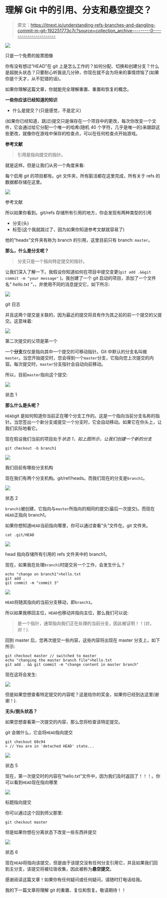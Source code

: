 # 理解 Git 中的引用、分支和悬空提交？

> 原文：<https://itnext.io/understanding-refs-branches-and-dangling-commit-in-git-192251773c7c?source=collection_archive---------0----------------------->

![](img/f364f99cb49801ec5f1fd7647ae096f9.png)

只是一个免费的股票图像

你有没有想过“HEAD”在 git 上是怎么工作的？如何分配、切换和创建分支？什么是超脱头状态？只要耐心听我说几分钟，你现在就不会为将来的事情烦恼了(如果你是个天才，从不犯错的话)。

如果你理解这篇文章，你就能完全理解重置、重置和恢复的概念。

**一些你应该已经知道的知识**

*   什么是提交？(只是感觉，不是定义)

(如果你已经知道，跳过)提交只是保存在一个项目中的更改，每次你改变一个文件，它会通过给它分配一个唯一的哈希(随机 40 个字符，几乎是唯一的)来跟踪这些更改，就像你在游戏中保存的检查点，可以在任何检查点开始游戏。

**参考文献**

> 引用是指向提交的指针。

就是这样。但是让我们从另一个角度来看:

每个启用 git 的项目都有。git 文件夹，所有脏活都在这里完成，所有关于 refs 的数据都存储在这里。

![](img/e04e933ae26f5e898fb9214a487b8587.png)

参考文献

所以如果你看到。git/refs 存储所有引用的地方，你会发现有两种类型的引用

*   分支(头)
*   标签(这个我就跳过了，因为如果你知道参考文献就容易了)

他的“heads”文件夹有称为 branch 的引用，这里目前只有 branch: `master`。

**那么，什么是分支呢？**

> 分支只是一个指向特定提交的指针。

让我们深入了解一下。我假设你知道如何在项目中提交变更(`git add .&&git commit -m "your message"` )。我创建了一个 git 启动的项目，添加了一个文件名" *hello.txt "，*，并使用不同的消息提交它，如下所示:

![](img/358c985271f78c86871a00710883f222.png)

git 日志

并且这两个提交是关联的，因为最近的提交将具有作为其之前的前一个提交的父提交。这意味着:

![](img/c7523d7a0c8d033c2a23101d6e2292f8.png)

第二次提交的父项是第一个

一个**分支**仅仅是指向其中一个提交的可移动指针。Git 中默认的分支名叫做`master`。当您开始提交时，您会得到一个`master`分支，它指向您上次提交的内容。每次提交时，`master`分支指针会自动向前移动。

所以，目前`master`指向这个提交:

![](img/d910966d7452dc31898af77b1c88f6f1.png)

状态 1

**那么什么是头呢？**

`HEAD`git 是如何知道你当前正在哪个分支工作的。这是一个指向当前分支名称的指针。当您签出一个新分支或提交一个分支时，它会自动移动。如果它在你头上，让我们实际地看它。

现在假设我们当前的项目处于*状态 1，如上图所示，让我们创建一个新的分支*

```
git checkout -b branch1
```

![](img/4e783147a427e7790068878d5fd8b711.png)

我们目前有哪些分支机构

现在我们有两个分支机构。git/ref/heads。而我们现在的分支是`branch1`。

![](img/d3bce2ff138d1b0eb453568a76ce908f.png)

状态 2

`branch1`被创建，它指向与`master`所指向的相同的提交(最后一次提交)。而现在`HEAD`正指向 branch1。

如果你想知道`HEAD`当前指向哪里，你可以通过查看“头”文件在。git 文件夹。

```
cat .git/HEAD
```

![](img/c41b58a13b6eaf28ecde9ae9b98ac1fb.png)

head 指向存储所有引用的 refs 文件夹中的 branch1。

现在，如果我在处理`branch1`时提交另一个工作，会发生什么？

```
echo "change on branch1">hello.txt
git add .
git commit -m "commit 3"
```

![](img/5bc3d2c4389ad54a0b1755811fe765df.png)

`HEAD`将随其指向的当前分支移动，即`branch1`。

所以如果我移回主位，`HEAD`也移动并指向主位，那么我们可以说:

> 是一个指针，通常指向我们正在处理的当前分支，因此被证明！！(对，对！).

回到 master 后，您再次提交一些内容，这些内容将出现在 master 分支上，如下所示:

```
git checkout master // switched to master
echo "changing the master branch file">hello.txt
git add . && git commit -m "change content in master branch"
```

现在这将会发生:

![](img/8e895dbaadc4cfab9405419740ef3948.png)

但是如果您想查看特定提交的内容呢？这是给你的奖金，如果你已经到达这里(谢谢！).

**无头/脱头状态？**

如果您想查看第一次提交的内容，那么您将检查该特定提交。

git 会做什么，它会将`HEAD`指向提交

```
git checkout 68c94
> // You are in 'detached HEAD' state...
```

![](img/8dc71645e0e9551dc80f31844702e9b0.png)

状态 5

现在，第一次提交时的内容在“hello.txt”文件中，因为我们及时返回了！！！。你可以看到`HEAD`现在指向哪里

![](img/9f41ad08e6fed97a03110fbfbca44735.png)

标题指向提交

你可以通过这个回到师父那里:

```
git checkout master
```

但是如果你想在分离状态下改变一些东西并提交

![](img/ea9f6268f4a05b070a93ff7d606f40da.png)

状态 6

现在`HEAD`将指向该提交，但是由于该提交没有任何分支引用它，并且如果我们回到主分支，该提交将被垃圾收集，因此被称为**悬空提交**。

感谢阅读这篇文章！如果你有任何疑问或任何疑问，请随时打电话给我。

我的下一篇文章将理解 git 的重置、复位和恢复。敬请期待！！